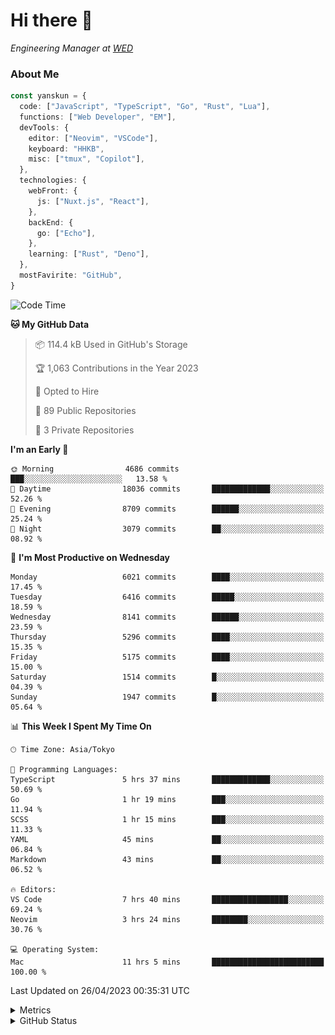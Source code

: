 # Hi there&nbsp;:wave:

<!-- ![Alt text](https://spotify-recently-played-readme.vercel.app/api?user=31kynbuubkiu3r4qh4hjuaglhfay) -->

_Engineering Manager at [WED](https://github.com/wedinc)_

### About Me

```ts
const yanskun = {
  code: ["JavaScript", "TypeScript", "Go", "Rust", "Lua"],
  functions: ["Web Developer", "EM"],
  devTools: {
    editor: ["Neovim", "VSCode"],
    keyboard: "HHKB",
    misc: ["tmux", "Copilot"],
  },
  technologies: {
    webFront: {
      js: ["Nuxt.js", "React"],
    },
    backEnd: {
      go: ["Echo"],
    },
    learning: ["Rust", "Deno"],
  },
  mostFavirite: "GitHub",
}
```

<!--START_SECTION:waka-->
![Code Time](http://img.shields.io/badge/Code%20Time-277%20hrs%2025%20mins-blue)

**🐱 My GitHub Data** 

> 📦 114.4 kB Used in GitHub's Storage 
 > 
> 🏆 1,063 Contributions in the Year 2023
 > 
> 💼 Opted to Hire
 > 
> 📜 89 Public Repositories 
 > 
> 🔑 3 Private Repositories 
 > 
**I'm an Early 🐤** 

```text
🌞 Morning                4686 commits        ███░░░░░░░░░░░░░░░░░░░░░░   13.58 % 
🌆 Daytime                18036 commits       █████████████░░░░░░░░░░░░   52.26 % 
🌃 Evening                8709 commits        ██████░░░░░░░░░░░░░░░░░░░   25.24 % 
🌙 Night                  3079 commits        ██░░░░░░░░░░░░░░░░░░░░░░░   08.92 % 
```
📅 **I'm Most Productive on Wednesday** 

```text
Monday                   6021 commits        ████░░░░░░░░░░░░░░░░░░░░░   17.45 % 
Tuesday                  6416 commits        █████░░░░░░░░░░░░░░░░░░░░   18.59 % 
Wednesday                8141 commits        ██████░░░░░░░░░░░░░░░░░░░   23.59 % 
Thursday                 5296 commits        ████░░░░░░░░░░░░░░░░░░░░░   15.35 % 
Friday                   5175 commits        ████░░░░░░░░░░░░░░░░░░░░░   15.00 % 
Saturday                 1514 commits        █░░░░░░░░░░░░░░░░░░░░░░░░   04.39 % 
Sunday                   1947 commits        █░░░░░░░░░░░░░░░░░░░░░░░░   05.64 % 
```


📊 **This Week I Spent My Time On** 

```text
🕑︎ Time Zone: Asia/Tokyo

💬 Programming Languages: 
TypeScript               5 hrs 37 mins       █████████████░░░░░░░░░░░░   50.69 % 
Go                       1 hr 19 mins        ███░░░░░░░░░░░░░░░░░░░░░░   11.94 % 
SCSS                     1 hr 15 mins        ███░░░░░░░░░░░░░░░░░░░░░░   11.33 % 
YAML                     45 mins             ██░░░░░░░░░░░░░░░░░░░░░░░   06.84 % 
Markdown                 43 mins             ██░░░░░░░░░░░░░░░░░░░░░░░   06.52 % 

🔥 Editors: 
VS Code                  7 hrs 40 mins       █████████████████░░░░░░░░   69.24 % 
Neovim                   3 hrs 24 mins       ████████░░░░░░░░░░░░░░░░░   30.76 % 

💻 Operating System: 
Mac                      11 hrs 5 mins       █████████████████████████   100.00 % 
```


 Last Updated on 26/04/2023 00:35:31 UTC
<!--END_SECTION:waka-->

<details>
  <summary>Metrics</summary>
  <img src="https://github.com/yanskun/yanskun/blob/main/github-metrics.svg" alt="Metrics">
</details>

<details>
  <summary>GitHub Status</summary>
  <picture>
    <source media="(prefers-color-scheme: dark)" srcset="https://raw.githubusercontent.com/yanskun/yanskun/master/profile-summary-card-output/nord_dark/0-profile-details.svg">
   <img src="https://raw.githubusercontent.com/yanskun/yanskun/master/profile-summary-card-output/default/0-profile-details.svg">
  </picture>
  <br>
  <picture>
    <source media="(prefers-color-scheme: dark)" srcset="https://raw.githubusercontent.com/yanskun/yanskun/master/profile-summary-card-output/nord_dark/1-repos-per-language.svg">
   <img src="https://raw.githubusercontent.com/yanskun/yanskun/master/profile-summary-card-output/default/1-repos-per-language.svg">
  </picture>
  <picture>
    <source media="(prefers-color-scheme: dark)" srcset="https://raw.githubusercontent.com/yanskun/yanskun/master/profile-summary-card-output/nord_dark/2-most-commit-language.svg">
   <img src="https://raw.githubusercontent.com/yanskun/yanskun/master/profile-summary-card-output/default/2-most-commit-language.svg">
  </picture>
  <br>
  <picture>
    <source media="(prefers-color-scheme: dark)" srcset="https://raw.githubusercontent.com/yanskun/yanskun/master/profile-summary-card-output/nord_dark/3-stats.svg">
   <img src="https://raw.githubusercontent.com/yanskun/yanskun/master/profile-summary-card-output/default/3-stats.svg">
  </picture>
  <picture>
    <source media="(prefers-color-scheme: dark)" srcset="https://raw.githubusercontent.com/yanskun/yanskun/master/profile-summary-card-output/nord_dark/4-productive-time.svg">
   <img src="https://raw.githubusercontent.com/yanskun/yanskun/master/profile-summary-card-output/default/4-productive-time.svg">
  </picture>
</details>
